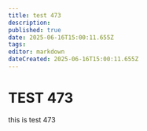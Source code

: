 ```yaml
---
title: test 473
description: 
published: true
date: 2025-06-16T15:00:11.655Z
tags: 
editor: markdown
dateCreated: 2025-06-16T15:00:11.655Z
---
```


# TEST 473
this is test 473
